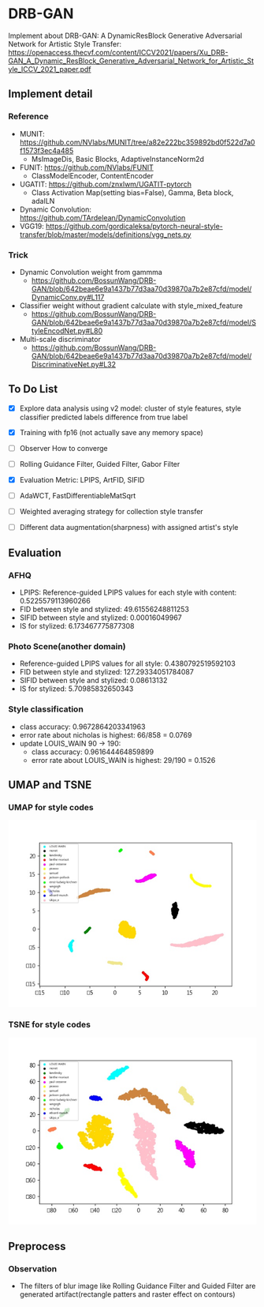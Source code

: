 # DRB-GAN
Implement about DRB-GAN: A DynamicResBlock Generative Adversarial Network for Artistic Style Transfer:
https://openaccess.thecvf.com/content/ICCV2021/papers/Xu_DRB-GAN_A_Dynamic_ResBlock_Generative_Adversarial_Network_for_Artistic_Style_ICCV_2021_paper.pdf

## Implement detail
### Reference
* MUNIT: https://github.com/NVlabs/MUNIT/tree/a82e222bc359892bd0f522d7a0f1573f3ec4a485
  * MsImageDis, Basic Blocks, AdaptiveInstanceNorm2d
* FUNIT: https://github.com/NVlabs/FUNIT
  * ClassModelEncoder, ContentEncoder
* UGATIT: https://github.com/znxlwm/UGATIT-pytorch
  * Class Activation Map(setting bias=False),  Gamma, Beta block, adaILN
* Dynamic Convolution: https://github.com/TArdelean/DynamicConvolution
* VGG19: https://github.com/gordicaleksa/pytorch-neural-style-transfer/blob/master/models/definitions/vgg_nets.py
  
### Trick
* Dynamic Convolution weight from gammma
  * https://github.com/BossunWang/DRB-GAN/blob/642beae6e9a1437b77d3aa70d39870a7b2e87cfd/model/DynamicConv.py#L117
* Classifier weight without gradient calculate with style_mixed_feature
  * https://github.com/BossunWang/DRB-GAN/blob/642beae6e9a1437b77d3aa70d39870a7b2e87cfd/model/StyleEncodNet.py#L80
* Multi-scale discriminator
  * https://github.com/BossunWang/DRB-GAN/blob/642beae6e9a1437b77d3aa70d39870a7b2e87cfd/model/DiscriminativeNet.py#L32

## To Do List
- [X] Explore data analysis using v2 model: cluster of style features, style classifier predicted labels difference from true label
- [X] Training with fp16 (not actually save any memory space)
- [ ] Observer How to converge
- [ ] Rolling Guidance Filter, Guided Filter, Gabor Filter
- [X] Evaluation Metric: LPIPS, ArtFID, SIFID
- [ ] AdaWCT, FastDifferentiableMatSqrt
- [ ] Weighted averaging strategy for collection style transfer
- [ ] Different data augmentation(sharpness) with assigned artist's style


## Evaluation
### AFHQ
* LPIPS: Reference-guided LPIPS values for each style with content: 0.5225579113960266
* FID between style and stylized: 49.61556248811253
* SIFID between style and stylized: 0.00016049967
* IS for stylized: 6.173467775877308
### Photo Scene(another domain)
* Reference-guided LPIPS values for all style: 0.4380792519592103
* FID between style and stylized: 127.29334051784087
* SIFID between style and stylized: 0.08613132
* IS for stylized: 5.70985832650343
### Style classification
* class accuracy: 0.9672864203341963
* error rate about nicholas is highest: 66/858 = 0.0769
* update LOUIS_WAIN 90 -> 190:
  * class accuracy: 0.961644464859899
  * error rate about LOUIS_WAIN is highest: 29/190 = 0.1526

## UMAP and TSNE
### UMAP for style codes
![umap](analysis/style_cluster_v2/style_feature_UMAP.jpg)
### TSNE for style codes
![tsne](analysis/style_cluster_v2/style_feature_tsne.jpg)

## Preprocess
### Observation
* The filters of blur image like Rolling Guidance Filter and Guided Filter are generated artifact(rectangle patters and raster effect on contours)